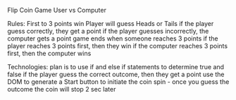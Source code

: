 Flip Coin Game
User vs Computer

Rules:
First to 3 points win
Player will guess Heads or Tails
if the player guess correctly, they get a point
if the player guesses incorrectly, the computer gets a point
game ends when someone reaches 3 points
if the player reaches 3 points first, then they win
if the computer reaches 3 points first, then the computer wins

Technologies:
plan is to use if and else if statements to determine true and false
if the player guess the correct outcome, then they get a point
use the DOM to generate a Start button to initiate the coin spin - once you guess the outcome the coin will stop 2 sec later